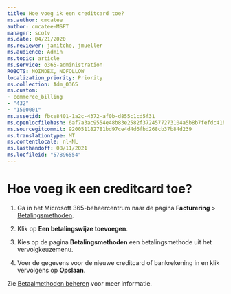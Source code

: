 ```yaml
---
title: Hoe voeg ik een creditcard toe?
ms.author: cmcatee
author: cmcatee-MSFT
manager: scotv
ms.date: 04/21/2020
ms.reviewer: jamitche, jmueller
ms.audience: Admin
ms.topic: article
ms.service: o365-administration
ROBOTS: NOINDEX, NOFOLLOW
localization_priority: Priority
ms.collection: Adm_O365
ms.custom:
- commerce_billing
- "432"
- "1500001"
ms.assetid: fbce8401-1a2c-4372-af0b-d855c1cd5f31
ms.openlocfilehash: 6af7a3ac9554e48b83e2582f3724577273104a5b8b7fefdc41b15977ec0e1abb
ms.sourcegitcommit: 920051182781bd97ce4d4d6fbd268cb37b84d239
ms.translationtype: MT
ms.contentlocale: nl-NL
ms.lasthandoff: 08/11/2021
ms.locfileid: "57896554"
---
```

# <a name="how-do-i-add-a-credit-card"></a>Hoe voeg ik een creditcard toe?

1. Ga in het Microsoft 365-beheercentrum naar de pagina **Facturering** \> [Betalingsmethoden](https://go.microsoft.com/fwlink/p/?linkid=2018806).

2. Klik op **Een betalingswijze toevoegen**.

3. Kies op de pagina **Betalingsmethoden** een betalingsmethode uit het vervolgkeuzemenu.

4. Voer de gegevens voor de nieuwe creditcard of bankrekening in en klik vervolgens op **Opslaan**.

Zie [Betaalmethoden beheren](https://docs.microsoft.com/microsoft-365/commerce/billing-and-payments/manage-payment-methods) voor meer informatie.
